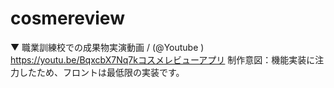 # cosmereview
▼ 職業訓練校での成果物実演動画 / (@Youtube ) https://youtu.be/BqxcbX7Nq7kコスメレビューアプリ 制作意図：機能実装に注力したため、フロントは最低限の実装です。
